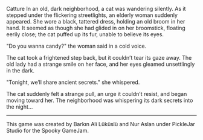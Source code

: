 Catture
In an old, dark neighborhood, a cat was wandering silently. As it stepped under the flickering streetlights, an elderly woman suddenly appeared. She wore a black, tattered dress, holding an old broom in her hand. It seemed as though she had glided in on her broomstick, floating eerily close; the cat puffed up its fur, unable to believe its eyes.

"Do you wanna candy?" the woman said in a cold voice.

The cat took a frightened step back, but it couldn’t tear its gaze away. The old lady had a strange smile on her face, and her eyes gleamed unsettlingly in the dark.

 "Tonight, we’ll share ancient secrets." she whispered.

The cat suddenly felt a strange pull, an urge it couldn’t resist, and began moving toward her. The neighborhood was whispering its dark secrets into the night…

---------------------------------------------

This game was created by Barkın Ali Lüküslü and Nur Aslan under PickleJar Studio for the Spooky GameJam.
